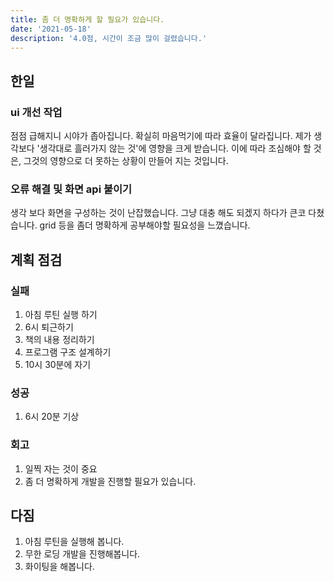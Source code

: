 ```yaml
---
title: 좀 더 명확하게 할 필요가 있습니다.
date: '2021-05-18'
description: '4.0점, 시간이 조금 많이 걸렸습니다.'
---
```


## 한일

### ui 개선 작업

점점 급해지니 시야가 좁아집니다. 확실히 마음먹기에 따라 효율이 달라집니다. 제가 생각보다 '생각대로 흘러가지 않는 것'에 영향을 크게 받습니다. 이에 따라 조심해야 할 것은, 그것의 영향으로 더 못하는 상황이 만들어 지는 것입니다.

### 오류 해결 및 화면 api 붙이기

생각 보다 화면을 구성하는 것이 난잡했습니다. 그냥 대충 해도 되겠지 하다가 큰코 다쳤습니다. grid 등을 좀더 명확하게 공부해야할 필요성을 느꼈습니다.

## 계획 점검

### 실패

1. 아침 루틴 실행 하기
1. 6시 퇴근하기
1. 책의 내용 정리하기
1. 프로그램 구조 설계하기
1. 10시 30분에 자기

### 성공

1. 6시 20분 기상

### 회고

1. 일찍 자는 것이 중요
1. 좀 더 명확하게 개발을 진행할 필요가 있습니다.

## 다짐

1. 아침 루틴을 실행해 봅니다.
1. 무한 로딩 개발을 진행해봅니다.
1. 화이팅을 해봅니다.
